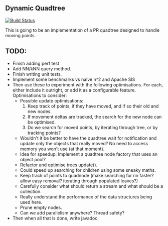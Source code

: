 ## Dynamic Quadtree

[![Build Status](https://travis-ci.org/jfgreen/dynamic-pr-quadtree.svg?branch=master)](https://travis-ci.org/jfgreen/dynamic-pr-quadtree)

This is going to be an implementation of a PR quadtree designed to handle moving points.

## TODO:

- Finish adding perf test
- Add NN/kNN query method.
- Finish writing unit tests.
- Implement some benchmarks vs naive n^2 and Apache SIS
- Then use these to experiment with the following optimisations. For each, either include it outright,
or add it as a configurable feature. Optimisations to consider:
    * Possible update optimisations:
        1) Keep track of points, if they have moved, and if so their old and new nodes.
        2) If movement deltas are tracked, the search for the new node can be optimised.
        3) Do we search for moved points, by iterating through tree, or by tracking points?
    * Wouldn't it be better to have the quadtree wait for notification and update only the objects that really moved?
      No need to access memory you won't use (at that moment).
    * Idea for speedup: Implement a quadtree node factory that uses an object pool?
    * Refactor and optimise trees update().
    * Could speed up searching for children using some sneaky maths.
    * Keep track of points to quadnode (make searching for nn faster? allow easy removal? iterating through populated leaves?)
    * Carefully consider what should return a stream and what should be a collection.
    * Really understand the performance of the data structures being used here.
    * Prune empty nodes.
    * Can we add parallelism anywhere? Thread safety?
- Then when all that is done, write javadoc.
